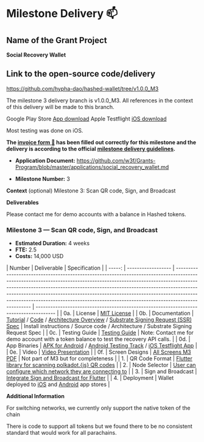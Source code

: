 # Milestone Delivery :mailbox:

## Name of the Grant Project

**Social Recovery Wallet**

## Link to the open-source code/delivery

https://github.com/hypha-dao/hashed-wallet/tree/v1.0.0_M3

The milestone 3 delivery branch is v1.0.0_M3. All references in the context of this delivery will be made to this branch.

Google Play Store [App download](https://play.google.com/apps/internaltest/4701631300800602818)
Apple Testflight [iOS download](https://testflight.apple.com/join/NKhGqqxE)

Most testing was done on iOS.

**The [invoice form :pencil:](https://docs.google.com/forms/d/e/1FAIpQLSfmNYaoCgrxyhzgoKQ0ynQvnNRoTmgApz9NrMp-hd8mhIiO0A/viewform) has been filled out correctly for this milestone and the delivery is according to the official [milestone delivery guidelines](https://github.com/w3f/Grants-Program/blob/master/docs/milestone-deliverables-guidelines.md).**

- **Application Document:** https://github.com/w3f/Grants-Program/blob/master/applications/social_recovery_wallet.md

- **Milestone Number:** 3

**Context** (optional)
Milestone 3: Scan QR code, Sign, and Broadcast

**Deliverables**

Please contact me for demo accounts with a balance in Hashed tokens.

### Milestone 3 — Scan QR code, Sign, and Broadcast

- **Estimated Duration:** 4 weeks
- **FTE:** 2.5
- **Costs:** 14,000 USD

| Number | Deliverable        | Specification                                                                                                                                                                                                                                                                                                                                                                                                             |
| -----: | ------------------ | ------------------------------------------------------------------------------------------------------------------------------------------------------------------------------------------------------------------------------------------------------------------------------------------------------------------------------------------------------------------------------------------------------------------------- | -------------------------------------------------------------------------------------- |
|    0a. | License            | [MIT License](https://github.com/hypha-dao/hashed-wallet/blob/v1.0.0_M3/LICENSE)                                                                                                                                                                                                                                                                                                                                          |
|    0b. | Documentation      | [Tutorial](https://github.com/hypha-dao/hashed-wallet/blob/v1.0.0_M3/documentation/tutorial.md) / [Code](https://github.com/hypha-dao/hashed-wallet/tree/v1.0.0_M3/) / [Architecture Overview](https://github.com/hypha-dao/hashed-wallet/blob/v1.0.0_M3/documentation/architecture.md) / [Substrate Signing Request (SSR) Spec](https://github.com/hypha-dao/hashed-wallet/wiki/Substrate-Signing-Request-Specification) | Install instructions / Source code / Architecture / Substrate Signing Request Spec     |
|    0c. | Testing Guide      | [Testing Guide](https://github.com/hypha-dao/hashed-wallet/blob/v1.0.0_M3/documentation/testing_guide.md)                                                                                                                                                                                                                                                                                                                 | Note: Contact me for demo account with a token balance to test the recovery API calls. |
|    0d. | App Binaries       | [APK for Android](https://github.com/hypha-dao/hashed-wallet/releases/tag/v1.0.0_M3_build_16) / [Android Testing Track](https://play.google.com/apps/internaltest/4701631300800602818) / [iOS Testflight App](https://testflight.apple.com/join/NKhGqqxE)                                                                                                                                                                 |
|    0e. | Video              | [Video Presentation](https://github.com/hypha-dao/hashed-wallet/blob/v1.0.0_M3/documentation/videos/milestone_3_delivery.md)                                                                                                                                                                                                                                                                                              |
|    0f. | Screen Designs     | [All Screens M3 PDF](https://github.com/hypha-dao/hashed-wallet/raw/v1.0.0_M3/documentation/Milestone%203%20Screens.pdf)                                                                                                                                                                                                                                                                                                  | Not part of M3 but for completeness                                                    |
|     1. | QR Code Format     | [Flutter library for scanning polkadot.{js} QR codes](https://github.com/hypha-dao/hashed-wallet/blob/v1.0.0_M3/lib/datasource/local/signing_request_repository.dart)                                                                                                                                                                                                                                                     |
|     2. | Node Selector      | [User can configure which network they are connecting to](https://github.com/hypha-dao/hashed-wallet/tree/main/lib/screens/profile_screens/switch_network)                                                                                                                                                                                                                                                                |
|     3. | Sign and Broadcast | [Integrate Sign and Broadcast for Flutter](https://github.com/hypha-dao/hashed-wallet/tree/main/lib/screens/transfer/scan)                                                                                                                                                                                                                                                                                                |
|     4. | Deployment         | Wallet deployed to [iOS](https://testflight.apple.com/join/NKhGqqxE) and [Android](https://play.google.com/apps/internaltest/4701631300800602818) app stores                                                                                                                                                                                                                                                              |

**Additional Information**

For switching networks, we currently only support the native token of the chain

There is code to support all tokens but we found there to be no consistent standard that would work for all parachains.

